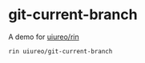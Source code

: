 # git-current-branch
A demo for [uiureo/rin](https://github.com/uiureo/git-current-branch)

``` sh
rin uiureo/git-current-branch
```
